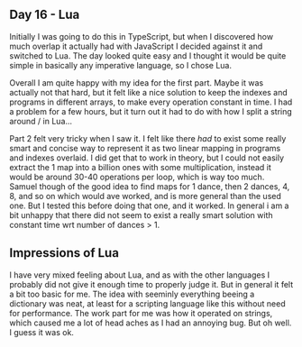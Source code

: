 ## Day 16 - Lua

Initially I was going to do this in TypeScript, but when I discovered how much overlap it actually had with JavaScript I decided against it and switched to Lua. The day looked quite easy and I thought it would be quite simple in basically any imperative language, so I chose Lua. 

Overall I am quite happy with my idea for the first part. Maybe it was actually not that hard, but it felt like a nice solution to keep the indexes and programs in different arrays, to make every operation constant in time. I had a problem for a few hours, but it turn out it had to do with how I split a string around / in Lua...

Part 2 felt very tricky when I saw it. I felt like there _had_ to exist some really smart and concise way to represent it as two linear mapping in programs and indexes overlaid. I did get that to work in theory, but I could not easily extract the 1 map into a billion ones with some multiplication, instead it would be around 30-40 operations per loop, which is way too much. Samuel though of the good idea to find maps for 1 dance, then 2 dances, 4, 8, and so on which would ave worked, and is more general than the used one. But I tested this before doing that one, and it worked. In general i am a bit unhappy that there did not seem to exist a really smart solution with constant time wrt number of dances > 1.

## Impressions of Lua

I have very mixed feeling about Lua, and as with the other languages I probably did not give it enough time to properly judge it. But in general it felt a bit too basic for me. The idea with seeminly everything beeing a dictionary was neat, at least for a scripting language like this without need for performance. The work part for me was how it operated on strings, which caused me a lot of head aches as I had an annoying bug. But oh well. I guess it was ok.